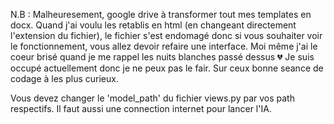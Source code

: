 N.B : Malheuresement, google drive à transformer tout mes templates en docx. Quand j'ai voulu les retablis en html (en changeant directement l'extension du fichier), le fichier s'est endomagé donc si vous souhaiter voir le fonctionnement, vous allez devoir refaire une interface.
Moi même j'ai le coeur brisé quand je me rappel les nuits blanches passé dessus 💔
Je suis occupé actuellement donc je ne peux pas le fair. Sur ceux bonne seance de codage à les plus curieux.

Vous devez changer le 'model_path' du fichier views.py par vos path respectifs.
Il faut aussi une connection internet pour lancer l'IA.
